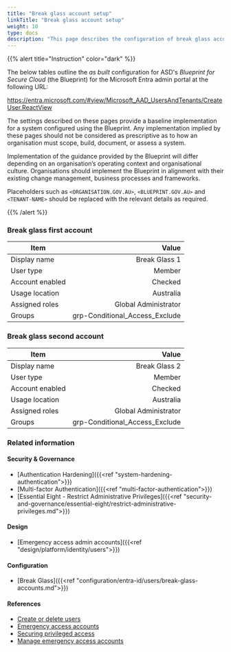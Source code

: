 ```yaml
---
title: "Break glass account setup"
linkTitle: "Break glass account setup"
weight: 10
type: docs
description: "This page describes the configuration of break glass accounts within Microsoft Entra ID associated with systems built according to the guidance provided by ASD's Blueprint for Secure Cloud."
---
```


{{% alert title="Instruction" color="dark" %}}

The below tables outline the *as built* configuration for ASD's *Blueprint for Secure Cloud* (the Blueprint) for the Microsoft Entra admin portal at the following URL:

<https://entra.microsoft.com/#view/Microsoft_AAD_UsersAndTenants/CreateUser.ReactView>

The settings described on these pages provide a baseline implementation for a system configured using the Blueprint. Any implementation implied by these pages should not be considered as prescriptive as to how an organisation must scope, build, document, or assess a system.

Implementation of the guidance provided by the Blueprint will differ depending on an organisation’s operating context and organisational culture. Organisations should implement the Blueprint in alignment with their existing change management, business processes and frameworks.

Placeholders such as `<ORGANISATION.GOV.AU>`, `<BLUEPRINT.GOV.AU>` and `<TENANT-NAME>` should be replaced with the relevant details as required.

{{% /alert %}}

### Break glass first account

| Item            |                          Value |
| --------------- | -----------------------------: |
| Display name    |                  Break Glass 1 |
| User type       |                         Member |
| Account enabled |                        Checked |
| Usage location  |                      Australia |
| Assigned roles  |           Global Administrator |
| Groups          | grp-Conditional_Access_Exclude |

### Break glass second account

| Item            |                          Value |
| --------------- | -----------------------------: |
| Display name    |                  Break Glass 2 |
| User type       |                         Member |
| Account enabled |                        Checked |
| Usage location  |                      Australia |
| Assigned roles  |           Global Administrator |
| Groups          | grp-Conditional_Access_Exclude |

### Related information

#### Security & Governance

* [Authentication Hardening]({{<ref "system-hardening-authentication">}})
* [Multi-factor Authentication]({{<ref "multi-factor-authentication">}})
* [Essential Eight - Restrict Administrative Privileges]({{<ref "security-and-governance/essential-eight/restrict-administrative-privileges.md">}})

#### Design

* [Emergency access admin accounts]({{<ref "design/platform/identity/users">}})

#### Configuration

* [Break Glass]({{<ref "configuration/entra-id/users/break-glass-accounts.md">}})

#### References

* [Create or delete users](https://learn.microsoft.com/entra/fundamentals/how-to-create-delete-users)
* [Emergency access accounts](https://learn.microsoft.com/entra/architecture/security-operations-privileged-accounts)
* [Securing privileged access](https://learn.microsoft.com/entra/identity/role-based-access-control/security-planning)
* [Manage emergency access accounts](https://learn.microsoft.com/entra/identity/role-based-access-control/security-emergency-access)
  